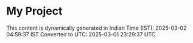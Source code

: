 # My Project

This content is dynamically generated in Indian Time (IST): 2025-03-02 04:59:37 IST
Converted to UTC: 2025-03-01 23:29:37 UTC
